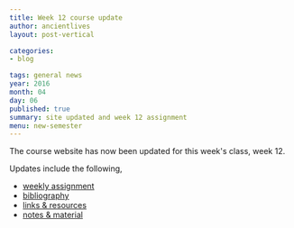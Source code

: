 ```yaml
---
title: Week 12 course update
author: ancientlives
layout: post-vertical

categories:
- blog

tags: general news
year: 2016
month: 04
day: 06
published: true
summary: site updated and week 12 assignment
menu: new-semester
---
```


The course website has now been updated for this week's class, week 12.

Updates include the following,

* [weekly assignment](/weekly_assignment)
* [bibliography](/bibliography)
* [links & resources](/links)
* [notes & material](/notes)
